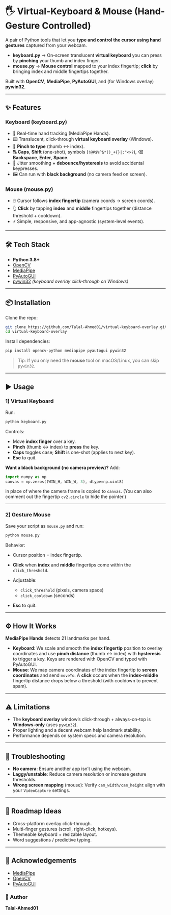 # 🖐️ Virtual-Keyboard & Mouse (Hand-Gesture Controlled)

A pair of Python tools that let you **type and control the cursor using hand gestures** captured from your webcam.  
- **keyboard.py** → On-screen translucent **virtual keyboard** you can press by **pinching** your thumb and index finger.  
- **mouse.py** → **Mouse control** mapped to your index fingertip; **click** by bringing index and middle fingertips together.

Built with **OpenCV**, **MediaPipe**, **PyAutoGUI**, and (for Windows overlay) **pywin32**.

---
## ✨ Features
### Keyboard (keyboard.py)
- 🎥 Real-time hand tracking (MediaPipe Hands).
- ⌨️ Translucent, click-through **virtual keyboard overlay** (Windows).
- 🤏 **Pinch to type** (thumb ↔ index).
- 🔠 **Caps**, **Shift** (one-shot), symbols (`!@#$%^&*()_+{}|:"<>?`), ⌫ **Backspace**, **Enter**, **Space**.
- 🔄 Jitter smoothing + **debounce/hysteresis** to avoid accidental keypresses.
- 🖼️ Can run with **black background** (no camera feed on screen).

### Mouse (mouse.py)
- 🖱️ Cursor follows **index fingertip** (camera coords → screen coords).
- 👆 **Click** by tapping **index** and **middle** fingertips together (distance threshold + cooldown).
- ⚡ Simple, responsive, and app-agnostic (system-level events).

---
## 🛠️ Tech Stack
- **Python 3.8+**
- [OpenCV](https://opencv.org/)
- [MediaPipe](https://developers.google.com/mediapipe)
- [PyAutoGUI](https://pyautogui.readthedocs.io/en/latest/)
- [pywin32](https://github.com/mhammond/pywin32) *(keyboard overlay click-through on Windows)*

---
## 📦 Installation

Clone the repo:
```bash
git clone https://github.com/Talal-Ahmed01/virtual-keyboard-overlay.git
cd virtual-keyboard-overlay
````

Install dependencies:
```bash
pip install opencv-python mediapipe pyautogui pywin32
```

> Tip: If you only need the **mouse** tool on macOS/Linux, you can skip `pywin32`.
---

## ▶️ Usage
### 1) Virtual Keyboard

Run:

```bash
python keyboard.py
```

Controls:

* Move **index finger** over a key.
* **Pinch** (thumb ↔ index) to **press** the key.
* **Caps** toggles case; **Shift** is one-shot (applies to next key).
* **Esc** to quit.

**Want a black background (no camera preview)?**
Add:

```python
import numpy as np
canvas = np.zeros((WIN_H, WIN_W, 3), dtype=np.uint8)
```

in place of where the camera frame is copied to `canvas`.
(You can also comment out the fingertip `cv2.circle` to hide the pointer.)

---

### 2) Gesture Mouse

Save your script as `mouse.py` and run:

```bash
python mouse.py
```

Behavior:

* Cursor position = index fingertip.
* **Click** when **index** and **middle** fingertips come within the `click_threshold`.
* Adjustable:

  * `click_threshold` (pixels, camera space)
  * `click_cooldown` (seconds)
* **Esc** to quit.

---

## ⚙️ How It Works

**MediaPipe Hands** detects 21 landmarks per hand.

* **Keyboard**: We scale and smooth the **index fingertip** position to overlay coordinates and use **pinch distance** (thumb ↔ index) with **hysteresis** to trigger a key. Keys are rendered with OpenCV and typed with PyAutoGUI.
* **Mouse**: We map camera coordinates of the index fingertip to **screen coordinates** and send `moveTo`. A **click** occurs when the **index–middle** fingertip distance drops below a threshold (with cooldown to prevent spam).

---
## ⚠️ Limitations

* The **keyboard overlay** window’s click-through + always-on-top is **Windows-only** (uses `pywin32`).
* Proper lighting and a decent webcam help landmark stability.
* Performance depends on system specs and camera resolution.

---
## 🔧 Troubleshooting

* **No camera**: Ensure another app isn’t using the webcam.
* **Laggy/unstable**: Reduce camera resolution or increase gesture thresholds.
* **Wrong screen mapping** (mouse): Verify `cam_width/cam_height` align with your `VideoCapture` settings.

---
## 🚀 Roadmap Ideas

* Cross-platform overlay click-through.
* Multi-finger gestures (scroll, right-click, hotkeys).
* Themeable keyboard + resizable layout.
* Word suggestions / predictive typing.

---
## 🙌 Acknowledgements

* [MediaPipe](https://developers.google.com/mediapipe)
* [OpenCV](https://opencv.org/)
* [PyAutoGUI](https://pyautogui.readthedocs.io/en/latest/)

### 👤 Author
**Talal-Ahmed01**
